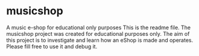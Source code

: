 # musicshop
A music e-shop for educational only purposes
This is the readme file. The musicshop project was created for educational purposes only. The aim of this project is to investigate and learn how an eShop is made and operates.
Please fill free to use it and debug it.
